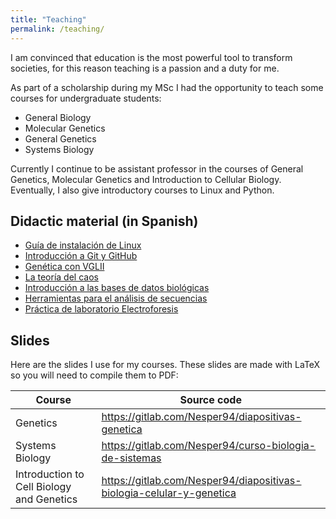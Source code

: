 ```yaml
---
title: "Teaching"
permalink: /teaching/
---
```


I am convinced that education is the most powerful tool to transform societies,
for this reason teaching is a passion and a duty for me.

As part of a scholarship during my MSc I had the opportunity to teach some
courses for undergraduate students:

- General Biology
- Molecular Genetics
- General Genetics
- Systems Biology

Currently I continue to be assistant professor in the courses of General
Genetics, Molecular Genetics and Introduction to Cellular Biology. Eventually,
I also give introductory courses to Linux and Python.

## Didactic material (in Spanish)

- [Guía de instalación de
  Linux](https://biologia-computacional.github.io/posts/2023/instalación-linux.html)
- [Introducción a Git y GitHub](teaching/git/git.md)
- [Genética con VGLII](/files/vglii-example/genetics-vgl2.html)
- [La teoría del caos](posts/2020/caos/caos.md)
- [Introducción a las bases de datos
  biológicas](posts/2023/bases-de-datos.md)
- [Herramientas para el análisis de
  secuencias](posts/2023/análisis-de-secuencias.md)
- [Práctica de laboratorio
  Electroforesis](teaching/electroforesis/electroforesis.md)

## Slides

Here are the slides I use for my courses. These slides are made with LaTeX
so you will need to compile them to PDF:

| Course | Source code |
| ------ | ---- |
| Genetics | <https://gitlab.com/Nesper94/diapositivas-genetica> |
| Systems Biology | <https://gitlab.com/Nesper94/curso-biologia-de-sistemas> |
| Introduction to Cell Biology and Genetics | <https://gitlab.com/Nesper94/diapositivas-biologia-celular-y-genetica> |
